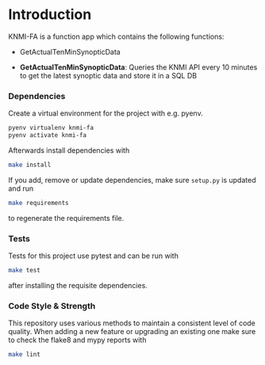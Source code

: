 # Introduction 
KNMI-FA is a function app which contains the following functions:

- GetActualTenMinSynopticData

- **GetActualTenMinSynopticData**: Queries the KNMI API every 10 minutes to get the latest synoptic
data and store it in a SQL DB


### Dependencies
Create a virtual environment for the project with e.g. pyenv.
```bash
pyenv virtualenv knmi-fa
pyenv activate knmi-fa
```

Afterwards install dependencies with 
```bash
make install
```

If you add, remove or update dependencies, make sure `setup.py` is updated and run
```bash
make requirements
```
to regenerate the requirements file.

### Tests
Tests for this project use pytest and can be run with
```bash
make test
```
after installing the requisite dependencies.

### Code Style & Strength
This repository uses various methods to maintain a consistent level of code quality. When adding a 
new feature or upgrading an existing one make sure to check the flake8 and mypy reports with 
```bash
make lint
```
